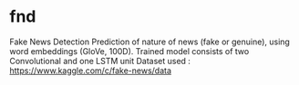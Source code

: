 # fnd
Fake News Detection
Prediction of nature of news (fake or genuine), using word embeddings (GloVe, 100D). Trained model consists of two Convolutional and one LSTM unit
Dataset used : https://www.kaggle.com/c/fake-news/data
